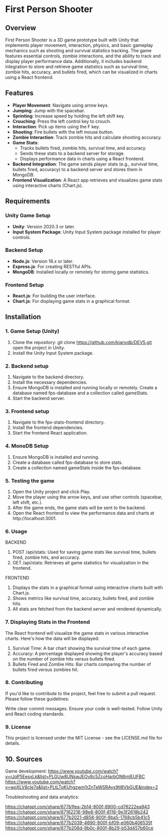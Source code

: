 # First Person Shooter

## Overview

First Person Shooter is a 3D game prototype built with Unity that implements player movement, interaction, physics, and basic gameplay mechanics such as shooting and survival statistics tracking. The game features essential controls, zombie interactions, and the ability to track and display player performance data. Additionally, it includes backend integration to store and retrieve game statistics such as survival time, zombie hits, accuracy, and bullets fired, which can be visualized in charts using a React frontend.

## Features

- **Player Movement**: Navigate using arrow keys.
- **Jumping**: Jump with the spacebar.
- **Sprinting**: Increase speed by holding the left shift key.
- **Crouching**: Press the left control key to crouch.
- **Interaction**: Pick up items using the F key.
- **Shooting**: Fire bullets with the left mouse button.
- **Zombie Interaction**: Track zombie hits and calculate shooting accuracy.
- **Game Stats**:
  - Tracks bullets fired, zombie hits, survival time, and accuracy.
  - Sends these stats to a backend server for storage.
  - Displays performance data in charts using a React frontend.
- **Backend Integration**: The game sends player stats (e.g., survival time, bullets fired, accuracy) to a backend server and stores them in MongoDB.
- **Frontend Visualization**: A React app retrieves and visualizes game stats using interactive charts (Chart.js).

## Requirements

### Unity Game Setup

- **Unity**: Version 2020.3 or later.
- **Input System Package**: Unity Input System package installed for player controls.

### Backend Setup

- **Node.js**: Version 16.x or later.
- **Express.js**: For creating RESTful APIs.
- **MongoDB**: Installed locally or remotely for storing game statistics.

### Frontend Setup

- **React.js**: For building the user interface.
- **Chart.js**: For displaying game stats in a graphical format.

## Installation

### 1. Game Setup (Unity)

1. Clone the repository:
   git clone https://github.com/kianvdb/DEV5.git
   open the project in Unity.
2. Install the Unity Input System package.

### 2. Backend setup

1. Navigate to the backend directory.
2. Install the necessary dependencies.
3. Ensure MongoDB is installed and running locally or remotely. Create a database named fps-database and a collection called gameStats.
4. Start the backend server.

### 3. Frontend setup

1. Navigate to the fps-stats-frontend directory.
2. Install the frontend dependencies.
3. Start the frontend React application.

### 4. MonoDB Setup

1. Ensure MongoDB is installed and running.
2. Create a database called fps-database to store stats.
3. Create a collection named gameStats inside the fps-database.

### 5. Testing the game

1. Open the Unity project and click Play.
2. Move the player using the arrow keys, and use other controls (spacebar, left shift, etc.).
3. After the game ends, the game stats will be sent to the backend.
4. Open the React frontend to view the performance data and charts at http://localhost:3001.

### 6. Usage

BACKEND

1. POST /api/stats: Used for saving game stats like survival time, bullets fired, zombie hits, and accuracy.
2. GET /api/stats: Retrieves all game statistics for visualization in the frontend.

FRONTEND

1. Displays the stats in a graphical format using interactive charts built with Chart.js.
2. Shows metrics like survival time, accuracy, bullets fired, and zombie hits.
3. All stats are fetched from the backend server and rendered dynamically.

### 7. Displaying Stats in the Frontend

The React frontend will visualize the game stats in various interactive charts. Here's how the data will be displayed:

1. Survival Time: A bar chart showing the survival time of each game.
2. Accuracy: A percentage displayed showing the player's accuracy based on the number of zombie hits versus bullets fired.
3. Bullets Fired and Zombie Hits: Bar charts comparing the number of bullets fired versus zombies hit.

### 8. Contributing
If you'd like to contribute to the project, feel free to submit a pull request. Please follow these guidelines:

Write clear commit messages.
Ensure your code is well-tested.
Follow Unity and React coding standards.

### 9. License
This project is licensed under the MIT License - see the LICENSE.md file for details.

## 10. Sources

Game development:
https://www.youtube.com/watch?v=rJqP5EesxLk&list=PLGUw8UNswJEOv8c5ZcoHarbON6mIEUFBC
https://www.youtube.com/watch?v=woXLV8cIe7s&list=PLtLToKUhgzwm1rZnTeWSRAyx9tl8VbGUE&index=2

Troubleshooting and data analytics:

https://chatgpt.com/share/677b1fea-2b14-800f-8900-cd76222ea943
https://chatgpt.com/share/67162216-98e8-800f-8116-9e3f2618b242
https://chatgpt.com/share/677b2021-d858-800f-9ba5-1768cb5b41c5
https://chatgpt.com/share/677b2039-4690-800f-bf09-e060b406535f
https://chatgpt.com/share/677b206d-9b0c-800f-8b29-b53d457b60ce